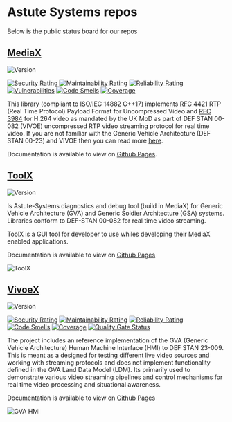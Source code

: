 # Astute Systems repos

Below is the public status board for our repos

## [MediaX](https://github.com/Astute-Systems/MediaX)

![Version](https://Astute-Systems.github.io/MediaX/version.svg)

[![Security Rating](https://sonarcloud.io/api/project_badges/measure?project=Astute-Systems_MediaX&metric=security_rating&token=5c629e538c08ce4ac4d5d7a4cfc6e7e682c680f2)](https://sonarcloud.io/summary/new_code?id=Astute-Systems_MediaX)
[![Maintainability Rating](https://sonarcloud.io/api/project_badges/measure?project=Astute-Systems_MediaX&metric=sqale_rating&token=5c629e538c08ce4ac4d5d7a4cfc6e7e682c680f2)](https://sonarcloud.io/summary/new_code?id=Astute-Systems_MediaX)
[![Reliability Rating](https://sonarcloud.io/api/project_badges/measure?project=Astute-Systems_MediaX&metric=reliability_rating&token=5c629e538c08ce4ac4d5d7a4cfc6e7e682c680f2)](https://sonarcloud.io/summary/new_code?id=Astute-Systems_MediaX)
[![Vulnerabilities](https://sonarcloud.io/api/project_badges/measure?project=Astute-Systems_MediaX&metric=vulnerabilities&token=5c629e538c08ce4ac4d5d7a4cfc6e7e682c680f2)](https://sonarcloud.io/summary/new_code?id=Astute-Systems_MediaX)
[![Code Smells](https://sonarcloud.io/api/project_badges/measure?project=Astute-Systems_MediaX&metric=code_smells&token=5c629e538c08ce4ac4d5d7a4cfc6e7e682c680f2)](https://sonarcloud.io/summary/new_code?id=Astute-Systems_MediaX)
[![Coverage](https://sonarcloud.io/api/project_badges/measure?project=Astute-Systems_MediaX&metric=coverage&token=5c629e538c08ce4ac4d5d7a4cfc6e7e682c680f2)](https://sonarcloud.io/summary/new_code?id=Astute-Systems_MediaX)

This library (compliant to ISO/IEC 14882 C++17) implements [RFC 4421](https://datatracker.ietf.org/doc/html/rfc4421) RTP (Real Time Protocol) Payload Format for Uncompressed Video and [RFC 3984](https://datatracker.ietf.org/doc/html/rfc3984) for H.264 video as mandated by the UK MoD as part of DEF STAN 00-082 (VIVOE) uncompressed RTP video streaming protocol for real time video. If you are not familiar with the Generic Vehicle Architecture (DEF STAN 00-23) and VIVOE then you can read more [here](https://en.wikipedia.org/wiki/Generic_Vehicle_Architecture).

Documentation is available to view on [Github Pages](https://astute-systems.github.io/MediaX).

## [ToolX](https://github.com/Astute-Systems/ToolX)

![Version](https://Astute-Systems.github.io/ToolX/version.svg)

Is Astute-Systems diagnostics and debug tool (build in MediaX) for Generic Vehicle Architecture (GVA) and Generic Soldier Architecture (GSA) systems. Libraries conform to DEF-STAN 00-082 for real time video streaming.

ToolX is a GUI tool for developer to use whiles developing their MediaX enabled applications.

Documentation is available to view on [Github Pages](https://astute-systems.github.io/ToolX)

![ToolX](https://github.com/Astute-Systems/ToolX/blob/main/images/ToolX_Dark.png)

## [VivoeX](https://github.com/Astute-Systems/VivoeX)

![Version](https://Astute-Systems.github.io/VivoeX/version.svg)

[![Security Rating](https://sonarcloud.io/api/project_badges/measure?project=Kent-Modular-Electronics_miv-firmware&metric=security_rating&token=36ad5a1ddf4ecf4d951ef3aa320699da854b5543)](https://sonarcloud.io/summary/new_code?id=Kent-Modular-Electronics_miv-firmware)
[![Maintainability Rating](https://sonarcloud.io/api/project_badges/measure?project=Kent-Modular-Electronics_miv-firmware&metric=sqale_rating&token=36ad5a1ddf4ecf4d951ef3aa320699da854b5543)](https://sonarcloud.io/summary/new_code?id=Kent-Modular-Electronics_miv-firmware)
[![Reliability Rating](https://sonarcloud.io/api/project_badges/measure?project=Kent-Modular-Electronics_miv-firmware&metric=reliability_rating&token=36ad5a1ddf4ecf4d951ef3aa320699da854b5543)](https://sonarcloud.io/summary/new_code?id=Kent-Modular-Electronics_miv-firmware)
[![Code Smells](https://sonarcloud.io/api/project_badges/measure?project=Kent-Modular-Electronics_miv-firmware&metric=code_smells&token=36ad5a1ddf4ecf4d951ef3aa320699da854b5543)](https://sonarcloud.io/summary/new_code?id=Kent-Modular-Electronics_miv-firmware)
[![Coverage](https://sonarcloud.io/api/project_badges/measure?project=Kent-Modular-Electronics_miv-firmware&metric=coverage&token=36ad5a1ddf4ecf4d951ef3aa320699da854b5543)](https://sonarcloud.io/summary/new_code?id=Kent-Modular-Electronics_miv-firmware)
[![Quality Gate Status](https://sonarcloud.io/api/project_badges/measure?project=Kent-Modular-Electronics_miv-firmware&metric=alert_status&token=36ad5a1ddf4ecf4d951ef3aa320699da854b5543)](https://sonarcloud.io/summary/new_code?id=Kent-Modular-Electronics_miv-firmware)

The project includes an reference implementation of the GVA (Generic Vehicle Architecture) Human Machine Interface (HMI) to DEF STAN 23-009. This is meant as a designed for testing different live video sources and working with streaming protocols and does not implement functionality defined in the GVA Land Data Model (LDM). Its primarily used to demonstrate various video streaming pipelines and control mechanisms for real time video processing and situational awareness.

Documentation is available to view on [Github Pages](https://astute-systems.github.io/VivoeX)


![GVA HMI](https://github.com/Astute-Systems/VivoeX/raw/main/images/screen/ScreenshotSaFront.png)
